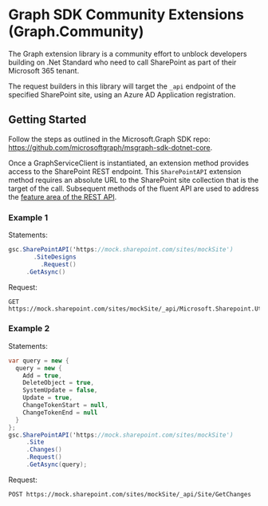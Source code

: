 ﻿# Graph SDK Community Extensions (Graph.Community)

The Graph extension library is a community effort to unblock developers building on .Net Standard who need to call SharePoint as part of their Microsoft 365 tenant.

The request builders in this library will target the `_api` endpoint of the specified SharePoint site, using an Azure AD Application registration.

## Getting Started

Follow the steps as outlined in the Microsoft.Graph SDK repo: https://github.com/microsoftgraph/msgraph-sdk-dotnet-core.

Once a GraphServiceClient is instantiated, an extension method provides access to the SharePoint REST endpoint. This `SharePointAPI` extension method requires an absolute URL to the SharePoint site collection that is the target of the call. Subsequent methods of the fluent API are used to address the [feature area of the REST API](https://docs.microsoft.com/en-us/sharepoint/dev/sp-add-ins/determine-sharepoint-rest-service-endpoint-uris).

### Example 1
Statements:

```csharp
gsc.SharePointAPI('https://mock.sharepoint.com/sites/mockSite')
	   .SiteDesigns
		 .Request()
     .GetAsync()
```

Request:

```
GET https://mock.sharepoint.com/sites/mockSite/_api/Microsoft.Sharepoint.Utilities.WebTemplateExtensions.SiteScriptUtility.GetSiteDesigns`
```

### Example 2
Statements:

```csharp
var query = new {
  query = new {
    Add = true,
    DeleteObject = true,
    SystemUpdate = false,
    Update = true,
    ChangeTokenStart = null,
    ChangeTokenEnd = null
  }
};
gsc.SharePointAPI('https://mock.sharepoint.com/sites/mockSite')
     .Site
     .Changes()
     .Request()
     .GetAsync(query);
```

Request:

`POST https://mock.sharepoint.com/sites/mockSite/_api/Site/GetChanges`
